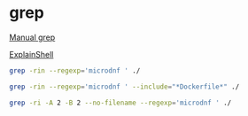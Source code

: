 # grep

[Manual grep](https://www.man7.org/linux/man-pages/man1/grep.1.html)

[ExplainShell](https://explainshell.com/)


```bash title="Pesquisa dentro de arquivos:"
grep -rin --regexp='microdnf ' ./
```

```bash title="Pesquisa dentro de arquivos cujo nome contém 'Dockerfile':"
grep -rin --regexp='microdnf ' --include="*Dockerfile*" ./
```

```bash title="Imprime apenas o conteúdo encontrado, com 2 linhas antes e depois:"
grep -ri -A 2 -B 2 --no-filename --regexp='microdnf ' ./
```